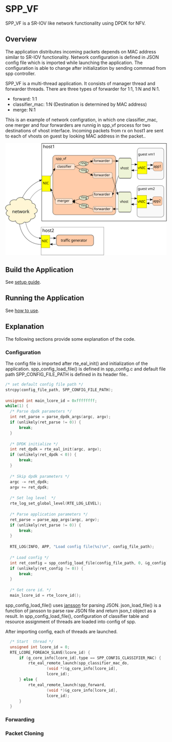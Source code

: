 # SPP_VF

SPP_VF is a SR-IOV like network functionality using DPDK for NFV.

## Overview

The application distributes incoming packets depends on MAC address
similar to SR-IOV functionality.
Network configuration is defined in JSON config file which is imported
while launching the application.
The configuration is able to change after initialization by sending
commnad from spp controller.

SPP_VF is a multi-thread application.
It consists of manager thread and forwarder threads.
There are three types of forwarder for 1:1, 1:N and N:1.

  * forward: 1:1
  * classifier_mac: 1:N (Destination is determined by MAC address)
  * merge: N:1

This is an example of network configration, in which one classifier_mac,
one merger and four forwarders are runnig in spp_vf process for two
destinations of vhost interface.
Incoming packets from rx on host1 are sent to each of vhosts on guest
by looking MAC address in the packet..

![spp_vf_overview](spp_vf_overview.svg)

## Build the Application

See [setup guide](setup.md).

## Running the Application

See [how to use](how_to_use.md).

## Explanation

The following sections provide some explanation of the code.

### Configuration

The config file is imported after rte_eal_init() and initialization
of the application.
spp_config_load_file() is defined in spp_config.c and default file
path SPP_CONFIG_FILE_PATH is defined in its header file..

  ```c
  /* set default config file path */
  strcpy(config_file_path, SPP_CONFIG_FILE_PATH);

  unsigned int main_lcore_id = 0xffffffff;
  while(1) {
  	/* Parse dpdk parameters */
  	int ret_parse = parse_dpdk_args(argc, argv);
  	if (unlikely(ret_parse != 0)) {
  		break;
  	}

  	/* DPDK initialize */
  	int ret_dpdk = rte_eal_init(argc, argv);
  	if (unlikely(ret_dpdk < 0)) {
  		break;
  	}

  	/* Skip dpdk parameters */
  	argc -= ret_dpdk;
  	argv += ret_dpdk;

  	/* Set log level  */
  	rte_log_set_global_level(RTE_LOG_LEVEL);

  	/* Parse application parameters */
  	ret_parse = parse_app_args(argc, argv);
  	if (unlikely(ret_parse != 0)) {
  		break;
  	}

  	RTE_LOG(INFO, APP, "Load config file(%s)\n", config_file_path);

  	/* Load config */
  	int ret_config = spp_config_load_file(config_file_path, 0, &g_config);
  	if (unlikely(ret_config != 0)) {
  		break;
  	}

  	/* Get core id. */
  	main_lcore_id = rte_lcore_id();
  ```

spp_config_load_file() uses [jansson]() for parsing JSON.
json_load_file() is a function  of jansson to parse raw JSON
file and return json_t object as a result.
In spp_config_load_file(), configuration of classifier table and
resource assignment of threads are loaded into config of spp.

After importing config, each of threads are launched.

  ```c
	/* Start  thread */
	unsigned int lcore_id = 0;
	RTE_LCORE_FOREACH_SLAVE(lcore_id) {
		if (g_core_info[lcore_id].type == SPP_CONFIG_CLASSIFIER_MAC) {
			rte_eal_remote_launch(spp_classifier_mac_do,
					(void *)&g_core_info[lcore_id],
					lcore_id);
		} else {
			rte_eal_remote_launch(spp_forward,
					(void *)&g_core_info[lcore_id],
					lcore_id);
		}
	}
  ```

### Forwarding


### Packet Cloning


